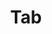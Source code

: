 ---
layout: pattern.njk
tags: 
    - legacy_en
    - legacy_components_en
    - page
key: tab-legacy_en
title: Tab
parent: components-legacy_en
image: legacy/overview/tab.webp
keywords: 
order: 240
---